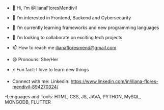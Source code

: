 - 👋 Hi, I’m @IlianaFloresMendivil
- 👀 I’m interested in Frontend, Backend and Cybersecurity
- 🌱 I’m currently learning frameworks and new programming languages
- 💞️ I’m looking to collaborate on exciting tech projects
- 📫 How to reach me ilianafloresmend@gmail.com
- 😄 Pronouns: She/Her
- ⚡ Fun fact: I love to learn new things

- Connect with me:
  Linkedin: https://www.linkedin.com/in/iliana-flores-mendivil-894270324/

-Lenguages and Tools: 
  HTML, CSS, JS, JAVA, PYTHON, MySQL, MONGODB, FLUTTER

